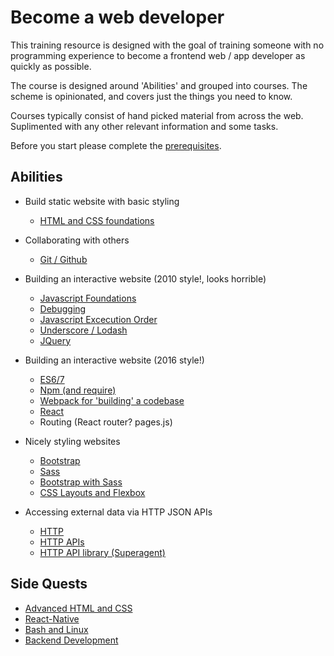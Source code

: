 # Become a web developer

This training resource is designed with the goal of training someone with no programming experience to become a frontend web / app developer as quickly as possible.

The course is designed around 'Abilities' and grouped into courses. The scheme is opinionated, and covers just the things you need to know.

Courses typically consist of hand picked material from across the web. Suplimented with any other relevant information and some tasks.

Before you start please complete the [prerequisites](courses/core/prerequisites.md).

## Abilities

* Build static website with basic styling
  * [HTML and CSS foundations](courses/core/html-and-css-foundations.md)

* Collaborating with others
  * [Git / Github](courses/core/git-and-github.md)

* Building an interactive website (2010 style!, looks horrible)
  * [Javascript Foundations](courses/core/javascript-foundations.md)
  * [Debugging](courses/core/debugging.md)
  * [Javascript Excecution Order](courses/core/javascript-execution-order.md)
  * [Underscore / Lodash](courses/core/underscore-and-lodash.md)
  * [JQuery](courses/core/jquery.md)

* Building an interactive website (2016 style!)
  * [ES6/7](courses/core/es6.md)
  * [Npm (and require)](courses/core/node-quickly.md)
  * [Webpack for 'building' a codebase](courses/core/webpack.md)
  * [React](courses/core/react.md)
  * Routing (React router? pages.js)

* Nicely styling websites
  * [Bootstrap](courses/core/bootstrap.md)
  * [Sass](courses/core/sass.md)
  * [Bootstrap with Sass](courses/core/bootstrap-with-sass.md)
  * [CSS Layouts and Flexbox](courses/core/css-layouts-and-flexbox.md)

* Accessing external data via HTTP JSON APIs
  * [HTTP](courses/core/http.md)
  * [HTTP APIs](courses/core/http-apis.md)
  * [HTTP API library (Superagent)](courses/core/http-apis-in-javascript.md)



## Side Quests

* [Advanced HTML and CSS](courses/side-quests/advanced-html-and-css.md)
* [React-Native](courses/side-quests/react-native.md)
* [Bash and Linux](courses/side-quests/bash.md)
* [Backend Development](courses/side-quests/backend-dev.md)

